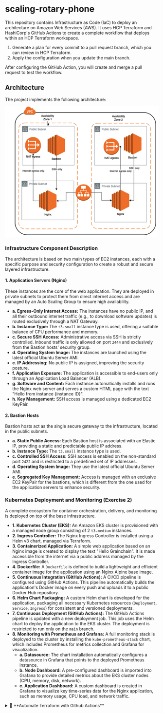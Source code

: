 
# scaling-rotary-phone

This repository contains Infrastructure as Code (IaC) to deploy an architecture on Amazon Web Services (AWS). It uses HCP Terraform and HashiCorp's GitHub Actions to create a complete workflow that deploys within an HCP Terraform workspace.

1.  Generate a plan for every commit to a pull request branch, which you can review in HCP Terraform.
2.  Apply the configuration when you update the main branch.

After configuring the GitHub Action, you will create and merge a pull request to test the workflow.

## Architecture

The project implements the following architecture:

![Architecture](./images/architecture.png)

### Infrastructure Component Description

The architecture is based on two main types of EC2 instances, each with a specific purpose and security configuration to create a robust and secure layered infrastructure.

#### 1. Application Servers (Nginx)

These instances are the core of the web application. They are deployed in private subnets to protect them from direct internet access and are managed by an Auto Scaling Group to ensure high availability.

* **a. Egress-Only Internet Access:** The instances have no public IP, and all their outbound internet traffic (e.g., to download software updates) is routed exclusively through a NAT Gateway.
* **b. Instance Type:** The `t3.small` instance type is used, offering a suitable balance of CPU performance and memory.
* **c. Secure SSH Access:** Administrative access via SSH is strictly controlled. Inbound traffic is only allowed on port `2444` and exclusively from the Bastion hosts' security group.
* **d. Operating System Image:** The instances are launched using the latest official Ubuntu Server AMI.
* **e. IP Addressing:** No public IP is assigned, improving the security posture.
* **f. Application Exposure:** The application is accessible to end-users only through an Application Load Balancer (ALB).
* **g. Software and Content:** Each instance automatically installs and runs the Nginx web server and serves a custom HTML page with the text "Hello from instance {instance ID}".
* **h. Key Management:** SSH access is managed using a dedicated EC2 KeyPair.

#### 2. Bastion Hosts

Bastion hosts act as the single secure gateway to the infrastructure, located in the public subnets.

* **a. Static Public Access:** Each Bastion host is associated with an Elastic IP, providing a static and predictable public IP address.
* **b. Instance Type:** The `t3.small` instance type is used.
* **c. Controlled SSH Access:** SSH access is enabled on the non-standard port `2422` and is restricted to a predefined set of IP addresses.
* **d. Operating System Image:** They use the latest official Ubuntu Server AMI.
* **e. Segregated Key Management:** Access is managed with an exclusive EC2 KeyPair for the bastions, which is different from the one used for the application servers to enhance security.

### Kubernetes Deployment and Monitoring (Exercise 2)

A complete ecosystem for container orchestration, delivery, and monitoring is deployed on top of the base infrastructure.

* **1. Kubernetes Cluster (EKS):** An Amazon EKS cluster is provisioned with a managed node group consisting of 2 `t3.medium` instances.
* **2. Ingress Controller:** The Nginx Ingress Controller is installed using a Helm v3 chart, managed via Terraform.
* **3. Containerized Application:** A simple web application based on an Nginx image is created to display the text "Hello Grainchain". It is made accessible from the internet via a public address managed by the Ingress Controller.
* **4. Dockerfile:** A `Dockerfile` is defined to build a lightweight and efficient container image for the application using an Nginx Alpine base image.
* **5. Continuous Integration (GitHub Actions):** A CI/CD pipeline is configured using GitHub Actions. This pipeline automatically builds the application's Docker image on every push and uploads it to a public Docker Hub repository.
* **6. Helm Chart Packaging:** A custom Helm chart is developed for the application, packaging all necessary Kubernetes resources (`Deployment`, `Service`, `Ingress`) for consistent and versioned deployments.
* **7. Continuous Deployment (GitHub Actions):** The GitHub Actions pipeline is updated with a new deployment job. This job uses the Helm chart to deploy the application to the EKS cluster. The deployment is restricted to run only on the `main` branch.
* **8. Monitoring with Prometheus and Grafana:**
    A full monitoring stack is deployed to the cluster by installing the `kube-prometheus-stack` chart, which includes Prometheus for metrics collection and Grafana for visualization.
    * **a. Datasource:** The chart installation automatically configures a datasource in Grafana that points to the deployed Prometheus instance.
    * **b. Node Dashboard:** A pre-configured dashboard is imported into Grafana to provide detailed metrics about the EKS cluster nodes (CPU, memory, disk, network).
    * **c. Application Dashboard:** A custom dashboard is created in Grafana to visualize key time-series data for the Nginx application, such as memory usage, CPU load, and network traffic.

<details>
  <summary>📜 **Automate Terraform with Github Actions**</summary>
Follow this tutorial to setup github and hashicorp
https://developer.hashicorp.com/terraform/tutorials/automation/github-actions
</details>

